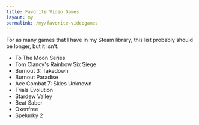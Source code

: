 ```yaml
---
title: Favorite Video Games
layout: my
permalink: /my/favorite-videogames
---
```

For as many games that I have in my Steam library, this list probably should be longer, but it isn't. 
- To The Moon Series
- Tom Clancy's Rainbow Six Siege
- Burnout 3: Takedown
- Burnout Paradise
- Ace Combat 7: Skies Unknown
- Trials Evolution
- Stardew Valley
- Beat Saber
- Oxenfree
- Spelunky 2